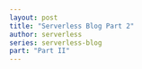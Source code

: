 ```yaml
---
layout: post
title: "Serverless Blog Part 2"
author: serverless
series: serverless-blog
part: "Part II"
---
```

